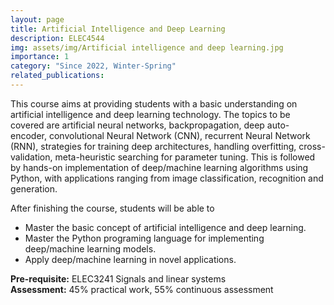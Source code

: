 ```yaml
---
layout: page
title: Artificial Intelligence and Deep Learning
description: ELEC4544
img: assets/img/Artificial intelligence and deep learning.jpg
importance: 1
category: "Since 2022, Winter-Spring"
related_publications: 
---
```

This course aims at providing students with a basic understanding on artificial intelligence and deep learning technology. The topics to be covered are artificial neural networks, backpropagation, deep auto-encoder, convolutional Neural Network (CNN), recurrent Neural Network (RNN), strategies for training deep architectures, handling overfitting, cross-validation, meta-heuristic searching for parameter tuning. This is followed by hands-on implementation of deep/machine learning algorithms using Python, with applications ranging from image classification, recognition and generation.

After finishing the course, students will be able to
- Master the basic concept of artificial intelligence and deep learning.
- Master the Python programing language for implementing deep/machine learning models.
- Apply deep/machine learning in novel applications.<br>

<strong>Pre-requisite:</strong> ELEC3241 Signals and linear systems<br>
<strong>Assessment:</strong> 45% practical work, 55% continuous assessment


